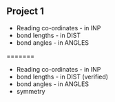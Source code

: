 Project 1
----------

* Reading co-ordinates     - in INP
* bond lengths             - in DIST
* bond angles              - in ANGLES

=======
* Reading co-ordinates - in INP
* bond lengths         - in DIST (verified)
* bond angles          - in ANGLES
* symmetry

